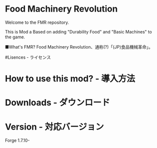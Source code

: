 # Food Machinery Revolution
Welcome to the FMR repository.

This is Mod a Based on adding "Durability Food" and "Basic Machines" to the game.

■What's FMR?
Food Machinery Revolution、通称(?)「(JP)食品機械革命」。

#Lisences - ライセンス

# How to use this mod? - 導入方法

# Downloads - ダウンロード

# Version - 対応バージョン
Forge 1.7.10-